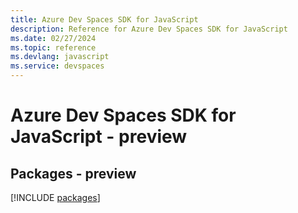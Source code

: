 ```yaml
---
title: Azure Dev Spaces SDK for JavaScript
description: Reference for Azure Dev Spaces SDK for JavaScript
ms.date: 02/27/2024
ms.topic: reference
ms.devlang: javascript
ms.service: devspaces
---
```

# Azure Dev Spaces SDK for JavaScript - preview
## Packages - preview
[!INCLUDE [packages](dev-spaces-index.md)]